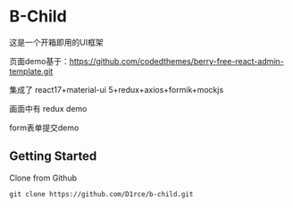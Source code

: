 # B-Child



这是一个开箱即用的UI框架

页面demo基于：https://github.com/codedthemes/berry-free-react-admin-template.git

集成了 react17+material-ui 5+redux+axios+formik+mockjs



画面中有 redux demo

form表单提交demo





## Getting Started

Clone from Github 
```
git clone https://github.com/D1rce/b-child.git
```
